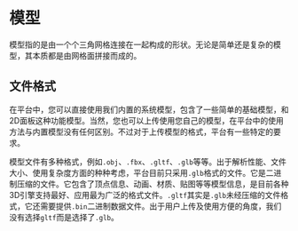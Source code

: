 # 模型
模型指的是由一个个三角网格连接在一起构成的形状。无论是简单还是复杂的模型，其本质都是由网格面拼接而成的。

## 文件格式
在平台中，您可以直接使用我们内置的系统模型，包含了一些简单的基础模型，和2D面板这种功能模型。当然，您也可以上传使用您自己的模型，在平台中的使用方法与内置模型没有任何区别。不过对于上传模型的格式，平台有一些特定的要求。

模型文件有多种格式，例如`.obj`、`.fbx`、`.gltf`、`.glb`等等。出于解析性能、文件大小、使用复杂度方面的种种考虑，平台目前只采用`.glb`格式的文件。它是二进制压缩的文件。它包含了顶点信息、动画、材质、贴图等等模型信息，是目前各种3D引擎支持最好、应用最为广泛的格式文件。`.gltf`其实是`.glb`未经压缩的文件格式，它还需要提供`.bin`二进制数据文件。出于用户上传及使用方便的角度，我们没有选择`gltf`而是选择了`.glb`。


